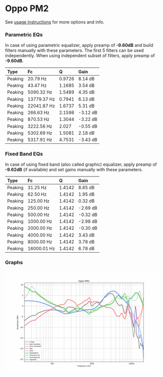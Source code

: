 # Oppo PM2
See [usage instructions](https://github.com/jaakkopasanen/AutoEq#usage) for more options and info.

### Parametric EQs
In case of using parametric equalizer, apply preamp of **-9.60dB** and build filters manually
with these parameters. The first 5 filters can be used independently.
When using independent subset of filters, apply preamp of **-9.60dB**.

| Type    | Fc          |      Q | Gain     |
|:--------|:------------|:-------|:---------|
| Peaking | 20.79 Hz    | 0.9726 | 8.14 dB  |
| Peaking | 43.47 Hz    | 1.1685 | 3.54 dB  |
| Peaking | 5090.32 Hz  | 1.5489 | 4.35 dB  |
| Peaking | 13779.37 Hz | 0.7941 | 6.13 dB  |
| Peaking | 22041.87 Hz | 1.6737 | 5.31 dB  |
| Peaking | 266.63 Hz   | 2.1598 | -3.12 dB |
| Peaking | 870.53 Hz   | 1.3044 | -3.22 dB |
| Peaking | 3222.56 Hz  | 2.027  | -0.55 dB |
| Peaking | 5302.69 Hz  | 1.5081 | 2.18 dB  |
| Peaking | 5317.91 Hz  | 4.7531 | -3.43 dB |

### Fixed Band EQs
In case of using fixed band (also called graphic) equalizer, apply preamp of **-9.62dB**
(if available) and set gains manually with these parameters.

| Type    | Fc          |      Q | Gain     |
|:--------|:------------|:-------|:---------|
| Peaking | 31.25 Hz    | 1.4142 | 8.65 dB  |
| Peaking | 62.50 Hz    | 1.4142 | 1.95 dB  |
| Peaking | 125.00 Hz   | 1.4142 | 0.32 dB  |
| Peaking | 250.00 Hz   | 1.4142 | -2.69 dB |
| Peaking | 500.00 Hz   | 1.4142 | -0.32 dB |
| Peaking | 1000.00 Hz  | 1.4142 | -2.98 dB |
| Peaking | 2000.00 Hz  | 1.4142 | -0.30 dB |
| Peaking | 4000.00 Hz  | 1.4142 | 3.43 dB  |
| Peaking | 8000.00 Hz  | 1.4142 | 3.78 dB  |
| Peaking | 16000.01 Hz | 1.4142 | 6.78 dB  |

### Graphs
![](./Oppo%20PM2.png)